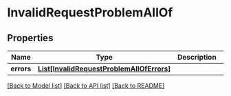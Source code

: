# InvalidRequestProblemAllOf


## Properties
Name | Type | Description | Notes
------------ | ------------- | ------------- | -------------
**errors** | [**List[InvalidRequestProblemAllOfErrors]**](InvalidRequestProblemAllOfErrors.md) |  | [optional] 

[[Back to Model list]](../README.md#documentation-for-models) [[Back to API list]](../README.md#documentation-for-api-endpoints) [[Back to README]](../README.md)


